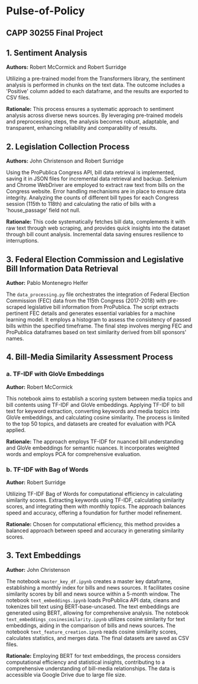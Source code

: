 # Pulse-of-Policy
## CAPP 30255 Final Project 

## 1. Sentiment Analysis

**Authors:** Robert McCormick and Robert Surridge

Utilizing a pre-trained model from the Transformers library, the sentiment analysis is performed in chunks on the text data. The outcome includes a 'Positive' column added to each dataframe, and the results are exported to CSV files.

**Rationale:** This process ensures a systematic approach to sentiment analysis across diverse news sources. By leveraging pre-trained models and preprocessing steps, the analysis becomes robust, adaptable, and transparent, enhancing reliability and comparability of results.

## 2. Legislation Collection Process

**Authors:** John Christenson and Robert Surridge

Using the ProPublica Congress API, bill data retrieval is implemented, saving it in JSON files for incremental data retrieval and backup. Selenium and Chrome WebDriver are employed to extract raw text from bills on the Congress website. Error handling mechanisms are in place to ensure data integrity. Analyzing the counts of different bill types for each Congress session (115th to 118th) and calculating the ratio of bills with a 'house_passage' field not null.

**Rationale:** This code systematically fetches bill data, complements it with raw text through web scraping, and provides quick insights into the dataset through bill count analysis. Incremental data saving ensures resilience to interruptions.

## 3. Federal Election Commission and Legislative Bill Information Data Retrieval

 **Author:** Pablo Montenegro Helfer

The `data_processing.py` file orchestrates the integration of Federal Election Commission (FEC) data from the 115th Congress (2017-2018) with pre-scraped legislative bill information from ProPublica. The script extracts pertinent FEC details and generates essential variables for a machine learning model. It employs a histogram to assess the consistency of passed bills within the specified timeframe. The final step involves merging FEC and ProPublica dataframes based on text similarity derived from bill sponsors' names.

## 4. Bill-Media Similarity Assessment Process

### a. TF-IDF with GloVe Embeddings

**Author:** Robert McCormick

This notebook aims to establish a scoring system between media topics and bill contents using TF-IDF and GloVe embeddings. Applying TF-IDF to bill text for keyword extraction, converting keywords and media topics into GloVe embeddings, and calculating cosine similarity. The process is limited to the top 50 topics, and datasets are created for evaluation with PCA applied.

**Rationale:** The approach employs TF-IDF for nuanced bill understanding and GloVe embeddings for semantic nuances. It incorporates weighted words and employs PCA for comprehensive evaluation.

### b. TF-IDF with Bag of Words

**Author:** Robert Surridge

Utilizing TF-IDF Bag of Words for computational efficiency in calculating similarity scores. Extracting keywords using TF-IDF, calculating similarity scores, and integrating them with monthly topics. The approach balances speed and accuracy, offering a foundation for further model refinement.

**Rationale:** Chosen for computational efficiency, this method provides a balanced approach between speed and accuracy in generating similarity scores.

## 3. Text Embeddings

**Author:** John Christenson

The notebook `master_key_df.ipynb` creates a master key dataframe, establishing a monthly index for bills and news sources. It facilitates cosine similarity scores by bill and news source within a 5-month window. The notebook `text_embeddings.ipynb` loads ProPublica API data, cleans and tokenizes bill text using BERT-base-uncased. The text embeddings are generated using BERT, allowing for comprehensive analysis. The notebook `text_embeddings_cosinesimilarity.ipynb` utilizes cosine similarity for text embeddings, aiding in the comparison of bills and news sources. The notebook `text_feature_creation.ipynb` reads cosine similarity scores, calculates statistics, and merges data. The final datasets are saved as CSV files.

**Rationale:** Employing BERT for text embeddings, the process considers computational efficiency and statistical insights, contributing to a comprehensive understanding of bill-media relationships. The data is accessible via Google Drive due to large file size.
